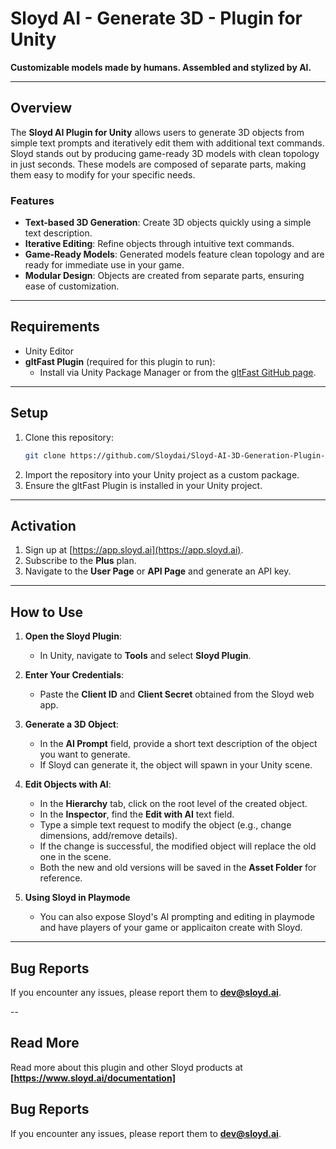 # Sloyd AI - Generate 3D - Plugin for Unity  

**Customizable models made by humans. Assembled and stylized by AI.**  

---  

## Overview  
The **Sloyd AI Plugin for Unity** allows users to generate 3D objects from simple text prompts and iteratively edit them with additional text commands. Sloyd stands out by producing game-ready 3D models with clean topology in just seconds. These models are composed of separate parts, making them easy to modify for your specific needs.  

### Features  
- **Text-based 3D Generation**: Create 3D objects quickly using a simple text description.  
- **Iterative Editing**: Refine objects through intuitive text commands.  
- **Game-Ready Models**: Generated models feature clean topology and are ready for immediate use in your game.  
- **Modular Design**: Objects are created from separate parts, ensuring ease of customization.  

---  

## Requirements  
- Unity Editor  
- **gltFast Plugin** (required for this plugin to run):  
  - Install via Unity Package Manager or from the [gltFast GitHub page](https://github.com/atteneder/gltFast).  

---  

## Setup  
1. Clone this repository:  
   ```bash  
   git clone https://github.com/Sloydai/Sloyd-AI-3D-Generation-Plugin-for-Unity.git  
2. Import the repository into your Unity project as a custom package.
3. Ensure the gltFast Plugin is installed in your Unity project.

---  

## Activation  
1. Sign up at [https://app.sloyd.ai](https://app.sloyd.ai).  
2. Subscribe to the **Plus** plan.  
3. Navigate to the **User Page** or **API Page** and generate an API key.  

---  

## How to Use  
1. **Open the Sloyd Plugin**:  
   - In Unity, navigate to **Tools** and select **Sloyd Plugin**.  

2. **Enter Your Credentials**:  
   - Paste the **Client ID** and **Client Secret** obtained from the Sloyd web app.  

3. **Generate a 3D Object**:  
   - In the **AI Prompt** field, provide a short text description of the object you want to generate.  
   - If Sloyd can generate it, the object will spawn in your Unity scene.  

4. **Edit Objects with AI**:  
   - In the **Hierarchy** tab, click on the root level of the created object.  
   - In the **Inspector**, find the **Edit with AI** text field.  
   - Type a simple text request to modify the object (e.g., change dimensions, add/remove details).  
   - If the change is successful, the modified object will replace the old one in the scene.  
   - Both the new and old versions will be saved in the **Asset Folder** for reference.  

5. **Using Sloyd in Playmode**
   - You can also expose Sloyd's AI prompting and editing in playmode and have players of your game or applicaiton create with Sloyd. 
---  

## Bug Reports  
If you encounter any issues, please report them to **[dev@sloyd.ai](mailto:dev@sloyd.ai)**.  

--

## Read More
Read more about this plugin and other Sloyd products at **[https://www.sloyd.ai/documentation]**

## Bug Reports  
If you encounter any issues, please report them to **[dev@sloyd.ai](mailto:dev@sloyd.ai)**.  
